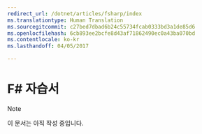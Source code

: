 ```yaml
---
redirect_url: /dotnet/articles/fsharp/index
ms.translationtype: Human Translation
ms.sourcegitcommit: c27bed7dbad6b24c55734fcab0333bd3a1de85d6
ms.openlocfilehash: 6cb893ee2bcfe8d43af71862490ec0a43ba070bd
ms.contentlocale: ko-kr
ms.lasthandoff: 04/05/2017

---
```


# <a name="f-tutorials"></a>F# 자습서

> [!NOTE]
이 문서는 아직 작성 중입니다.
